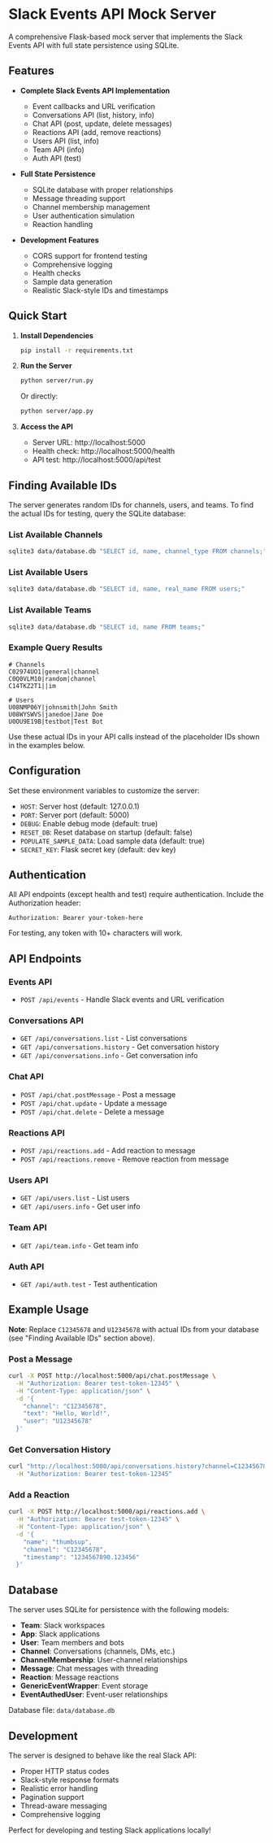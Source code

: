 # Slack Events API Mock Server

A comprehensive Flask-based mock server that implements the Slack Events API with full state persistence using SQLite.

## Features

- **Complete Slack Events API Implementation**
  - Event callbacks and URL verification
  - Conversations API (list, history, info)
  - Chat API (post, update, delete messages)
  - Reactions API (add, remove reactions)
  - Users API (list, info)
  - Team API (info)
  - Auth API (test)

- **Full State Persistence**
  - SQLite database with proper relationships
  - Message threading support
  - Channel membership management
  - User authentication simulation
  - Reaction handling

- **Development Features**
  - CORS support for frontend testing
  - Comprehensive logging
  - Health checks
  - Sample data generation
  - Realistic Slack-style IDs and timestamps

## Quick Start

1. **Install Dependencies**
   ```bash
   pip install -r requirements.txt
   ```

2. **Run the Server**
   ```bash
   python server/run.py
   ```
   
   Or directly:
   ```bash
   python server/app.py
   ```

3. **Access the API**
   - Server URL: http://localhost:5000
   - Health check: http://localhost:5000/health
   - API test: http://localhost:5000/api/test

## Finding Available IDs

The server generates random IDs for channels, users, and teams. To find the actual IDs for testing, query the SQLite database:

### List Available Channels
```bash
sqlite3 data/database.db "SELECT id, name, channel_type FROM channels;"
```

### List Available Users
```bash
sqlite3 data/database.db "SELECT id, name, real_name FROM users;"
```

### List Available Teams
```bash
sqlite3 data/database.db "SELECT id, name FROM teams;"
```

### Example Query Results
```
# Channels
C02974UO1|general|channel
C0Q0VLM10|random|channel
C14TKZ2T1||im

# Users
U08NMP06Y|johnsmith|John Smith
U08WYSWVS|janedoe|Jane Doe
U0OU9E19B|testbot|Test Bot
```

Use these actual IDs in your API calls instead of the placeholder IDs shown in the examples below.

## Configuration

Set these environment variables to customize the server:

- `HOST`: Server host (default: 127.0.0.1)
- `PORT`: Server port (default: 5000)
- `DEBUG`: Enable debug mode (default: true)
- `RESET_DB`: Reset database on startup (default: false)
- `POPULATE_SAMPLE_DATA`: Load sample data (default: true)
- `SECRET_KEY`: Flask secret key (default: dev key)

## Authentication

All API endpoints (except health and test) require authentication. Include the Authorization header:

```
Authorization: Bearer your-token-here
```

For testing, any token with 10+ characters will work.

## API Endpoints

### Events API
- `POST /api/events` - Handle Slack events and URL verification

### Conversations API
- `GET /api/conversations.list` - List conversations
- `GET /api/conversations.history` - Get conversation history
- `GET /api/conversations.info` - Get conversation info

### Chat API
- `POST /api/chat.postMessage` - Post a message
- `POST /api/chat.update` - Update a message
- `POST /api/chat.delete` - Delete a message

### Reactions API
- `POST /api/reactions.add` - Add reaction to message
- `POST /api/reactions.remove` - Remove reaction from message

### Users API
- `GET /api/users.list` - List users
- `GET /api/users.info` - Get user info

### Team API
- `GET /api/team.info` - Get team info

### Auth API
- `GET /api/auth.test` - Test authentication

## Example Usage

**Note**: Replace `C12345678` and `U12345678` with actual IDs from your database (see "Finding Available IDs" section above).

### Post a Message
```bash
curl -X POST http://localhost:5000/api/chat.postMessage \
  -H "Authorization: Bearer test-token-12345" \
  -H "Content-Type: application/json" \
  -d '{
    "channel": "C12345678",
    "text": "Hello, World!",
    "user": "U12345678"
  }'
```

### Get Conversation History
```bash
curl "http://localhost:5000/api/conversations.history?channel=C12345678&limit=10" \
  -H "Authorization: Bearer test-token-12345"
```

### Add a Reaction
```bash
curl -X POST http://localhost:5000/api/reactions.add \
  -H "Authorization: Bearer test-token-12345" \
  -H "Content-Type: application/json" \
  -d '{
    "name": "thumbsup",
    "channel": "C12345678",
    "timestamp": "1234567890.123456"
  }'
```

## Database

The server uses SQLite for persistence with the following models:

- **Team**: Slack workspaces
- **App**: Slack applications
- **User**: Team members and bots
- **Channel**: Conversations (channels, DMs, etc.)
- **ChannelMembership**: User-channel relationships
- **Message**: Chat messages with threading
- **Reaction**: Message reactions
- **GenericEventWrapper**: Event storage
- **EventAuthedUser**: Event-user relationships

Database file: `data/database.db`

## Development

The server is designed to behave like the real Slack API:

- Proper HTTP status codes
- Slack-style response formats
- Realistic error handling
- Pagination support
- Thread-aware messaging
- Comprehensive logging

Perfect for developing and testing Slack applications locally!